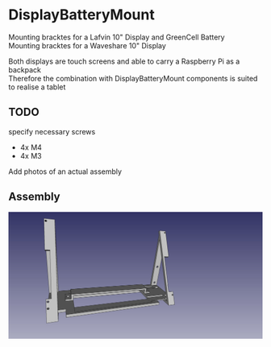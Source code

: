 # DisplayBatteryMount
Mounting bracktes for a Lafvin 10" Display and GreenCell Battery \
Mounting bracktes for a Waveshare 10" Display 

Both displays are touch screens and able to carry a Raspberry Pi as a backpack \
Therefore the combination with DisplayBatteryMount components is suited to realise a tablet

## TODO
specify necessary screws
 * 4x M4
 * 4x M3

Add photos of an actual assembly

## Assembly
![Assy.jpeg](Assy.jpeg)
